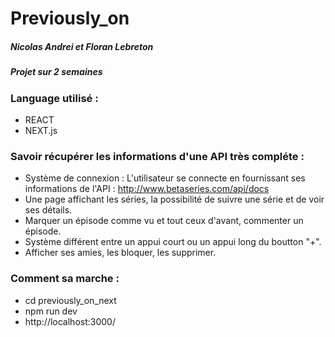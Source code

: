# Previously_on

##### Nicolas Andrei et Floran Lebreton
##### Projet sur 2 semaines

### Language utilisé :
+ REACT
+ NEXT.js

### Savoir récupérer les informations d'une API très compléte  :
+ Système de connexion : L'utilisateur se connecte en fournissant ses informations de l'API : http://www.betaseries.com/api/docs
+ Une page affichant les séries, la possibilité de suivre une série et de voir ses détails.
+ Marquer un épisode comme vu et tout ceux d'avant, commenter un épisode.
+ Système différent entre un appui court ou un appui long du boutton "+".
+ Afficher ses amies, les bloquer, les supprimer.

### Comment sa marche : 
+ cd previously_on_next
+ npm run dev
+ http://localhost:3000/
